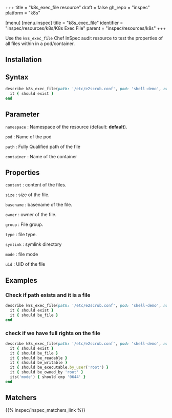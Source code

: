 +++
title = "k8s_exec_file resource"
draft = false
gh_repo = "inspec"
platform = "k8s"

[menu]
[menu.inspec]
title = "k8s_exec_file"
identifier = "inspec/resources/k8s/K8s Exec File"
parent = "inspec/resources/k8s"
+++

Use the `k8s_exec_file` Chef InSpec audit resource to test the properties of all files within in a pod/container.

## Installation

## Syntax

```ruby
describe k8s_exec_file(path: '/etc/e2scrub.conf', pod: 'shell-demo', namespace: 'default') do
  it { should exist }
end
```

## Parameter

`namespace`
: Namespace of the resource (default: **default**).

`pod`
: Name of the pod

`path`
: Fully Qualified path of the file

`container`
: Name of the container

## Properties

`content`
: content of the files.

`size`
: size of the file.

`basename`
: basename of the file.

`owner`
: owner of the file.

`group`
: File group.

`type`
: file type.

`symlink`
: symlink directory

`mode`
: file mode

`uid`
: UID of the file

## Examples

### Check if path exists and it is a file

```ruby
describe k8s_exec_file(path: '/etc/e2scrub.conf', pod: 'shell-demo', namespace: 'default') do
  it { should exist }
  it { should be_file }
end
```

### check if we have full rights on the file

```ruby
describe k8s_exec_file(path: '/etc/e2scrub.conf', pod: 'shell-demo', namespace: 'default') do
  it { should exist }
  it { should be_file }
  it { should be_readable }
  it { should be_writable }
  it { should be_executable.by_user('root') }
  it { should be_owned_by 'root' }
  its('mode') { should cmp '0644' }
end
```

## Matchers

{{% inspec/inspec_matchers_link %}}

